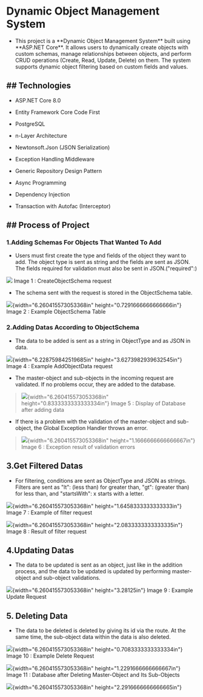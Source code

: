 # Dynamic Object Management System

-   This project is a \*\*Dynamic Object Management System\*\* built
    using \*\*ASP.NET Core\*\*. It allows users to dynamically create
    objects with custom schemas, manage relationships between objects,
    and perform CRUD operations (Create, Read, Update, Delete) on them.
    The system supports dynamic object filtering based on custom fields
    and values.

## \## Technologies

-   ASP.NET Core 8.0

-   Entity Framework Core Code First

-   PostgreSQL

-   n-Layer Architecture

-   Newtonsoft.Json (JSON Serialization)

-   Exception Handling Middleware

-   Generic Repository Design Pattern

-   Async Programming

-   Dependency Injection

-   Transaction with Autofac (Interceptor)

## **\## Process of Project**

### **1.Adding Schemas For Objects That Wanted To Add**

-   Users must first create the type and fields of the object they want
    to add. The object type is sent as string and the fields are sent as
    JSON. The fields required for validation must also be sent in
    JSON.("required":)

![](WebAPI/Images/ObjectSchemaAddRequest.png) Image 1 : CreateObjectSchema request

-   The schema sent with the request is stored in the ObjectSchema
    table.

![](./99536f76054764fb67c00ebcdd94580626d1f172.png){width="6.260415573053368in"
height="0.7291666666666666in"} Image 2 : Example ObjectSchema Table

### 

### **2.Adding Datas According to ObjectSchema**

-   The data to be added is sent as a string in ObjectType and as JSON
    in data.

![](./b29d523e1683bf942453bfa433b951f71ba2acfd.png){width="6.228759842519685in"
height="3.6273982939632545in"} Image 4 : Example AddObjectData request

-   The master-object and sub-objects in the incoming request are
    validated. If no problems occur, they are added to the database.

> ![](./6dec035c801bab2e67cc93fb59780101bbf094ee.png){width="6.260415573053368in"
> height="0.8333333333333334in"} Image 5 : Display of Database after
> adding data

-   If there is a problem with the validation of the master-object and
    sub-object, the Global Exception Handler throws an error.

> ![](./b94628e79226101de5fcd0eb4b325b29688a5d8d.png){width="6.260415573053368in"
> height="1.1666666666666667in"} Image 6 : Exception result of
> validation errors

## 

## **3.Get Filtered Datas**

-   For filtering, conditions are sent as ObjectType and JSON as
    strings. Filters are sent as "lt": (less than) for greater than,
    "gt": (greater than) for less than, and "startsWith": x starts with
    a letter.

![](./80d6f305448363d4cf08bb17146aeb00439b4c6e.png){width="6.260415573053368in"
height="1.6458333333333333in"} Image 7 : Example of filter request

![](./69cb6b44f17cffcd15528eb03d10642a3dd28c45.png){width="6.260415573053368in"
height="2.0833333333333335in"} Image 8 : Result of filter request

## **4.Updating Datas**

-   The data to be updated is sent as an object, just like in the
    addition process, and the data to be updated is updated by
    performing master-object and sub-object validations.

![](./f584be7823208d8f9ebc0d21894fa242446d7f93.png){width="6.260415573053368in"
height="3.28125in"} Image 9 : Example Update Request

## **5. Deleting Data**

-   The data to be deleted is deleted by giving its id via the route. At
    the same time, the sub-object data within the data is also deleted.

![](./e083971421cac4757f92011920776b046214820d.png){width="6.260415573053368in"
height="0.7083333333333334in"} Image 10 : Example Delete Request

![](./e4f39178fb718b8095c9f0a3fc186d6c72381305.png){width="6.260415573053368in"
height="1.2291666666666667in"} Image 11 : Database after Deleting
Master-Object and Its Sub-Objects

![](./81d94b8731e7fed5578d500da94f5572b3580e9e.png){width="6.260415573053368in"
height="2.2916666666666665in"}

